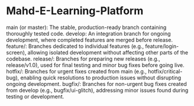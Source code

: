 # Mahd-E-Learning-Platform


main (or master): The stable, production-ready branch containing thoroughly tested code.
develop: An integration branch for ongoing development, where completed features are merged before release.
feature/: Branches dedicated to individual features (e.g., feature/login-screen), allowing isolated development without affecting other parts of the codebase.
release/: Branches for preparing new releases (e.g., release/v1.0), used for final testing and minor bug fixes before going live.
hotfix/: Branches for urgent fixes created from main (e.g., hotfix/critical-bug), enabling quick resolutions to production issues without disrupting ongoing development.
bugfix/: Branches for non-urgent bug fixes created from develop (e.g., bugfix/ui-glitch), addressing minor issues found during testing or development.
